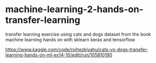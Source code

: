 # machine-learning-2-hands-on-transfer-learning
transfer learning exercise using cats and dogs dataset from the book machine learning hands on with sklearn keras and tensorflow

https://www.kaggle.com/code/roihezkiyahu/cats-vs-dogs-transfer-learning-hands-on-ml-ex14-10/edit/run/105810190
